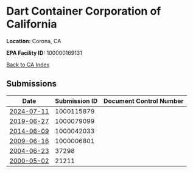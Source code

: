 # Dart Container Corporation of California

**Location:** Corona, CA

**EPA Facility ID:** 100000169131

[Back to CA Index](../../index.md)

## Submissions

| Date | Submission ID | Document Control Number |
|------|--------------|-------------------------|
| [2024-07-11](submissions/1000115879.md) | 1000115879 |  |
| [2019-06-27](submissions/1000079099.md) | 1000079099 |  |
| [2014-06-09](submissions/1000042033.md) | 1000042033 |  |
| [2009-06-16](submissions/1000006801.md) | 1000006801 |  |
| [2004-06-23](submissions/37298.md) | 37298 |  |
| [2000-05-02](submissions/21211.md) | 21211 |  |
